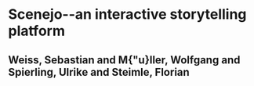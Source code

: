 # Scenejo--an interactive storytelling platform
## Weiss, Sebastian and M{\"u}ller, Wolfgang and Spierling, Ulrike and Steimle, Florian

